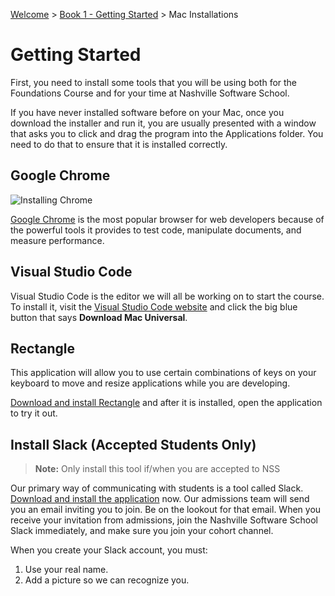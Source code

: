 [Welcome](../../) > [Book 1 - Getting Started](../README.md) > Mac Installations

# Getting Started

First, you need to install some tools that you will be using both for the Foundations Course and for your time at Nashville Software School.

If you have never installed software before on your Mac, once you download the installer and run it, you are usually presented with a window that asks you to click and drag the program into the Applications folder. You need to do that to ensure that it is installed correctly.

## Google Chrome

![Installing Chrome](./images/nHbbyljpog.gif)

[Google Chrome](https://www.google.com/chrome/browser/desktop/index.html) is the most popular browser for web developers because of the powerful tools it provides to test code, manipulate documents, and measure performance.

## Visual Studio Code

Visual Studio Code is the editor we will all be working on to start the course. To install it, visit the [Visual Studio Code website](https://code.visualstudio.com) and click the big blue button that says **Download Mac Universal**.

## Rectangle

This application will allow you to use certain combinations of keys on your keyboard to move and resize applications while you are developing.

[Download and install Rectangle](https://www.rectangleapp.com/) and after it is installed, open the application to try it out.

## Install Slack (Accepted Students Only)

> **Note:** Only install this tool if/when you are accepted to NSS

Our primary way of communicating with students is a tool called Slack. [Download and install the application](https://slack.com/downloads/mac) now. Our admissions team will send you an email inviting you to join. Be on the lookout for that email. When you receive your invitation from admissions, join the Nashville Software School Slack immediately, and make sure you join your cohort channel.

When you create your Slack account, you must:

1. Use your real name.
1. Add a picture so we can recognize you.
